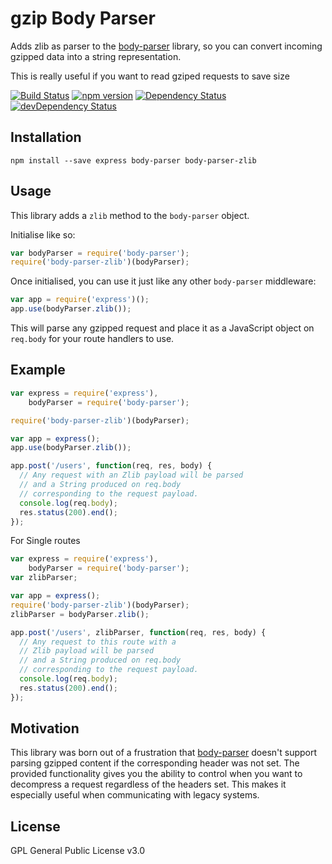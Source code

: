 # gzip Body Parser

Adds zlib as parser to the [body-parser](https://github.com/expressjs/body-parser) library, so you can convert incoming gzipped data into a string representation.

This is really useful if you want to read gziped requests to save size

[![Build Status](https://travis-ci.org/point-of-media/body-parser-zlib.svg?branch=master)](https://travis-ci.org/mfahlandt/body-parser-zlib)
[![npm version](https://badge.fury.io/js/body-parser-xml.svg)](http://badge.fury.io/js/body-parser-zlib)
[![Dependency Status](https://david-dm.org/point-of-media/body-parser-zlib.svg)](https://david-dm.org/mfahlandt/body-parser-zlib)
[![devDependency Status](https://david-dm.org/point-of-media/body-parser-zlib/dev-status.svg)](https://david-dm.org/mfahlandt/body-parser-zlib#info=devDependencies)

## Installation

```
npm install --save express body-parser body-parser-zlib
```

## Usage

This library adds a `zlib` method to the `body-parser` object.

Initialise like so:

``` js
var bodyParser = require('body-parser');
require('body-parser-zlib')(bodyParser);
```

Once initialised, you can use it just like any other `body-parser` middleware:

``` js
var app = require('express')();
app.use(bodyParser.zlib());
```

This will parse any gzipped request and place it as a JavaScript object on `req.body` for your route handlers to use.


## Example

``` js
var express = require('express'),
    bodyParser = require('body-parser');

require('body-parser-zlib')(bodyParser);

var app = express();
app.use(bodyParser.zlib());

app.post('/users', function(req, res, body) {
  // Any request with an Zlib payload will be parsed
  // and a String produced on req.body
  // corresponding to the request payload.
  console.log(req.body);
  res.status(200).end();
});

```

For Single routes

``` js
var express = require('express'),
    bodyParser = require('body-parser');
var zlibParser;

var app = express();
require('body-parser-zlib')(bodyParser);
zlibParser = bodyParser.zlib();

app.post('/users', zlibParser, function(req, res, body) {
  // Any request to this route with a 
  // Zlib payload will be parsed
  // and a String produced on req.body
  // corresponding to the request payload.
  console.log(req.body);
  res.status(200).end();
});

```
## Motivation

This library was born out of a frustration that [body-parser](https://github.com/expressjs/body-parser) doesn't support parsing gzipped content if the corresponding header was not set.
The provided functionality gives you the ability to control when you want to decompress a request regardless of the headers set. This makes it especially useful when communicating with legacy systems.


## License

GPL General Public License v3.0
